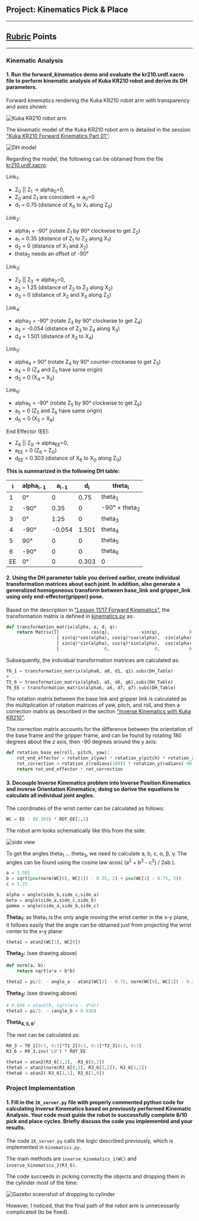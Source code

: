 ## Project: Kinematics Pick & Place

---

[//]: # (Image References)

[rviz_screenshot]: ./misc_images/rviz_screenshot_1.png
[DH_model]: ./misc_images/DH_model.png
[gazebo_screenshot]: ./misc_images/gazebo_screenshot.png
[kuka_side_view]: ./misc_images/kuka_side_view.png


## [Rubric](https://review.udacity.com/#!/rubrics/972/view) Points

---

### Kinematic Analysis
#### 1. Run the forward_kinematics demo and evaluate the kr210.urdf.xacro file to perform kinematic analysis of Kuka KR210 robot and derive its DH parameters.

Forward kinematics rendering the Kuka KR210 robot arm with transparency and axes shown:

![Kuka KR210 robot arm][rviz_screenshot]

The kinematic model of the Kuka KR210 robot arm is detailed in the session ["Kuka KR210 Forward Kinematics Part 01"](https://classroom.udacity.com/nanodegrees/nd209/parts/c199593e-1e9a-4830-8e29-2c86f70f489e/modules/8855de3f-2897-46c3-a805-628b5ecf045b/lessons/91d017b1-4493-4522-ad52-04a74a01094c/concepts/398f60b1-b112-41ec-b8bc-59e95a2cec70):

![DH model][DH_model]

Regarding the model, the following can be obtained from the file [kr210.urdf.xacro](./kuka_arm/urdf/kr210.urdf.xacro):

Link<sub>1</sub>:
* Z<sub>0</sub> || Z<sub>1</sub> &rarr; alpha<sub>0</sub>=0,
* Z<sub>0</sub> and Z<sub>1</sub> are coincident &rarr; a<sub>0</sub>=0
* d<sub>1</sub> = 0.75 (distance of X<sub>0</sub> to X<sub>1</sub> along Z<sub>0</sub>)

Link<sub>2</sub>:
* alpha<sub>1</sub> = -90&deg; (rotate Z<sub>1</sub> by 90&deg; clockwise to get Z<sub>2</sub>)
* a<sub>1</sub> = 0.35 (distance of Z<sub>1</sub> to Z<sub>2</sub> along X<sub>1</sub>)
* d<sub>2</sub> = 0 (distance of X<sub>1</sub> and X<sub>2</sub>)
* theta<sub>2</sub> needs an offset of -90&deg;

Link<sub>3</sub>:
* Z<sub>2</sub> || Z<sub>3</sub> &rarr; alpha<sub>2</sub>=0,
* a<sub>2</sub> = 1.25 (distance of Z<sub>2</sub> to Z<sub>3</sub> along X<sub>2</sub>)
* d<sub>3</sub> = 0 (distance of X<sub>2</sub> and X<sub>3</sub> along Z<sub>2</sub>)

Link<sub>4</sub>:
* alpha<sub>3</sub> = -90&deg; (rotate Z<sub>3</sub> by 90&deg; clockwise to get Z<sub>4</sub>)
* a<sub>3</sub> = -0.054 (distance of Z<sub>3</sub> to Z<sub>4</sub> along X<sub>3</sub>)
* d<sub>4</sub> = 1.501 (distance of X<sub>3</sub> to X<sub>4</sub>)

Link<sub>5</sub>:
* alpha<sub>4</sub> = 90&deg; (rotate Z<sub>4</sub> by 90&deg; counter-clockwise to get Z<sub>5</sub>)
* a<sub>4</sub> = 0 (Z<sub>4</sub> and Z<sub>5</sub> have same origin)
* d<sub>5</sub> = 0 (X<sub>4</sub> = X<sub>5</sub>)

Link<sub>6</sub>:
* alpha<sub>5</sub> = -90&deg; (rotate Z<sub>5</sub> by 90&deg; clockwise to get Z<sub>6</sub>)
* a<sub>5</sub> = 0 (Z<sub>5</sub> and Z<sub>6</sub> have same origin)
* d<sub>6</sub> = 0 (X<sub>5</sub> = X<sub>6</sub>)

End Effector (EE):
* Z<sub>6</sub> || Z<sub>G</sub> &rarr; alpha<sub>EE</sub>=0,
* a<sub>EE</sub> = 0 (Z<sub>6</sub> = Z<sub>G</sub>)
* d<sub>EE</sub> =  0.303 (distance of X<sub>6</sub> to X<sub>G</sub> along Z<sub>G</sub>)


**This is summarized in the following DH table:**

i | alpha<sub>i-1</sub> | a<sub>i-1</sub> | d<sub>i</sub> | theta<sub>i</sub>
--- | --- | --- | --- | ---
1 | 0&deg; | 0 | 0.75 | theta<sub>1</sub>
2 | -90&deg; | 0.35 | 0 | -90&deg; + theta<sub>2</sub>
3 | 0&deg; | 1.25 | 0 | theta<sub>3</sub>
4 | -90&deg; | -0.054 | 1.501 | theta<sub>4</sub>
5 | 90&deg; | 0 | 0 | theta<sub>5</sub>
6 | -90&deg; | 0 | 0 | theta<sub>6</sub>
EE | 0&deg; | 0 | 0.303 | 0

#### 2. Using the DH parameter table you derived earlier, create individual transformation matrices about each joint. In addition, also generate a generalized homogeneous transform between base_link and gripper_link using only end-effector(gripper) pose.

Based on the description in ["Lesson 11/17 Forward Kinematics"](https://classroom.udacity.com/nanodegrees/nd209/parts/c199593e-1e9a-4830-8e29-2c86f70f489e/modules/8855de3f-2897-46c3-a805-628b5ecf045b/lessons/87c52cd9-09ba-4414-bc30-24ae18277d24/concepts/c0837700-3de6-4c41-8a5d-1e25936e0cdb), the transformation matrix is defined in [kinematics.py](./kuka_arm/scripts/kinematics.py#L29) as:

```python
def transformation_matrix(alpha, a, d, q):
    return Matrix([[            cos(q),           -sin(q),           0,             a],
                   [ sin(q)*cos(alpha), cos(q)*cos(alpha), -sin(alpha), -sin(alpha)*d],
                   [ sin(q)*sin(alpha), cos(q)*sin(alpha),  cos(alpha),  cos(alpha)*d],
                   [                 0,                 0,           0,             1]])
```

Subsequently, the individual transformation matrices are calculated as:

```python
T0_1 = transformation_matrix(alpha0, a0, d1, q1).subs(DH_Table)
# ...
T5_6 = transformation_matrix(alpha5, a5, d6, q6).subs(DH_Table)
T6_EE = transformation_matrix(alpha6, a6, d7, q7).subs(DH_Table)
```

The rotation matrix between the base link and gripper link is calculated as the multiplication of rotation matrices of yaw, pitch, and roll, and then a correction matrix as described in the section ["Inverse Kinematics with Kuka KR210"](https://classroom.udacity.com/nanodegrees/nd209/parts/c199593e-1e9a-4830-8e29-2c86f70f489e/modules/8855de3f-2897-46c3-a805-628b5ecf045b/lessons/91d017b1-4493-4522-ad52-04a74a01094c/concepts/a1abb738-84ee-48b1-82d7-ace881b5aec0).

The correction matrix accounts for the difference between the orientation of the base frame and the gripper frame, and can be found by rotating 180 degrees about the z axis, then -90 degrees around the y axis:

```python
def rotation_base_ee(roll, pitch, yaw):
    rot_end_effector = rotation_z(yaw) * rotation_y(pitch) * rotation_x(roll)
    rot_correction = rotation_z(radians(180)) * rotation_y(radians(-90))
    return rot_end_effector * rot_correction
```

#### 3. Decouple Inverse Kinematics problem into Inverse Position Kinematics and inverse Orientation Kinematics; doing so derive the equations to calculate all individual joint angles.

The coordinates of the wrist center can be calculated as follows:

```python
WC = EE - (0.303) * ROT_EE[:,2]
```

The robot arm looks schematically like this from the side:

![side view][kuka_side_view]

To get the angles theta<sub>1</sub> ... theta<sub>3</sub>, we need to calculate a, b, c, &alpha;, &beta;, &gamma;. The angles can be found using the cosine law
acos( (a<sup>2</sup> + b<sup>2</sup> - c<sup>2</sup>) / 2ab ).

```python
a = 1.501
b = sqrt(pow(norm(WC[0], WC[1]) - 0.35, 2) + pow(WC[2] - 0.75, 2))
c = 1.25

alpha = angle(side_b,side_c,side_a)
beta = angle(side_a,side_c,side_b)
gamma = angle(side_a,side_b,side_c)
```

**Theta<sub>1</sub>:** as theta<sub>1</sub> is the only angle moving the wrist center in the x-y plane, it follows easily that the angle can be obtained just from projecting the wrist center to the x-y plane:

```python
theta1 = atan2(WC[1], WC[0])
```

**Theta<sub>2</sub>:** (see drawing above)

```python
def norm(a, b):
    return sqrt(a*a + b*b)

theta2 = pi/2. - angle_a - atan2(WC[2] - 0.75, norm(WC[0], WC[1]) - 0.35)
```

**Theta<sub>3</sub>:** (see drawing above)

```python
# 0.036 = atan2(b, sqrt(a*a - d*d))
theta3 = pi/2. - (angle_b + 0.036)
```

**Theta<sub>4, 5, 6</sub>:**

The rest can be calculated as:

```python
R0_3 = T0_1[0:3, 0:3]*T1_2[0:3, 0:3]*T2_3[0:3, 0:3]
R3_6 = R0_3.inv('LU') * ROT_EE

theta4 = atan2(R3_6[2,2], -R3_6[0,2])
theta5 = atan2(norm(R3_6[0,2], R3_6[2,2]), R3_6[1,2])
theta6 = atan2(-R3_6[1,1], R3_6[1,0])
```

### Project Implementation

#### 1. Fill in the `IK_server.py` file with properly commented python code for calculating Inverse Kinematics based on previously performed Kinematic Analysis. Your code must guide the robot to successfully complete 8/10 pick and place cycles. Briefly discuss the code you implemented and your results.

The code `IK_server.py` calls the logic described previously, which is implemented in `kinematics.py`.

The main methods are `inverse_kinematics_1(WC)` and `inverse_kinematics_2(R3_6)`.

The code succeeds in picking correctly the objects and dropping them in the cylinder most of the time:

![Gazebo sceenshot of dropping to cylinder][gazebo_screenshot]

 However, I noticed, that the final path of the robot arm is unnecessarily complicated (to be fixed).
